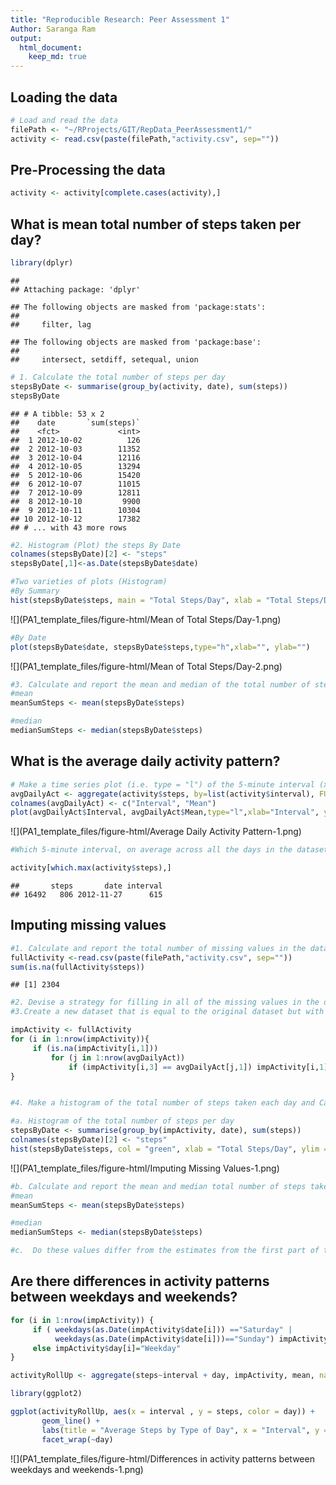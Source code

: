 ```yaml
---
title: "Reproducible Research: Peer Assessment 1"
Author: Saranga Ram
output: 
  html_document:
    keep_md: true
---
```



## Loading the data


```r
# Load and read the data
filePath <- "~/RProjects/GIT/RepData_PeerAssessment1/"
activity <- read.csv(paste(filePath,"activity.csv", sep="")) 
```

## Pre-Processing the data


```r
activity <- activity[complete.cases(activity),]
```

## What is mean total number of steps taken per day?


```r
library(dplyr)
```

```
## 
## Attaching package: 'dplyr'
```

```
## The following objects are masked from 'package:stats':
## 
##     filter, lag
```

```
## The following objects are masked from 'package:base':
## 
##     intersect, setdiff, setequal, union
```

```r
# 1. Calculate the total number of steps per day
stepsByDate <- summarise(group_by(activity, date), sum(steps))
stepsByDate
```

```
## # A tibble: 53 x 2
##    date       `sum(steps)`
##    <fct>             <int>
##  1 2012-10-02          126
##  2 2012-10-03        11352
##  3 2012-10-04        12116
##  4 2012-10-05        13294
##  5 2012-10-06        15420
##  6 2012-10-07        11015
##  7 2012-10-09        12811
##  8 2012-10-10         9900
##  9 2012-10-11        10304
## 10 2012-10-12        17382
## # ... with 43 more rows
```

```r
#2. Histogram (Plot) the steps By Date
colnames(stepsByDate)[2] <- "steps"
stepsByDate[,1]<-as.Date(stepsByDate$date)

#Two varieties of plots (Histogram)
#By Summary
hist(stepsByDate$steps, main = "Total Steps/Day", xlab = "Total Steps/Day", col = "green", ylim = c(0,20), breaks = seq(0,25000, by=2500))
```

![](PA1_template_files/figure-html/Mean of Total Steps/Day-1.png)<!-- -->

```r
#By Date
plot(stepsByDate$date, stepsByDate$steps,type="h",xlab="", ylab="")
```

![](PA1_template_files/figure-html/Mean of Total Steps/Day-2.png)<!-- -->

```r
#3. Calculate and report the mean and median of the total number of steps taken per day
#mean
meanSumSteps <- mean(stepsByDate$steps)

#median
medianSumSteps <- median(stepsByDate$steps)
```

## What is the average daily activity pattern?


```r
# Make a time series plot (i.e. type = "l") of the 5-minute interval (x-axis) and the average number of steps taken, averaged across all days (y-axis)
avgDailyAct <- aggregate(activity$steps, by=list(activity$interval), FUN=mean, na.rm=TRUE)
colnames(avgDailyAct) <- c("Interval", "Mean")
plot(avgDailyAct$Interval, avgDailyAct$Mean,type="l",xlab="Interval", ylab="Steps", main = "Average Daily Activity Pattern", lwd=2)
```

![](PA1_template_files/figure-html/Average Daily Activity Pattern-1.png)<!-- -->

```r
#Which 5-minute interval, on average across all the days in the dataset, contains the maximum number of steps?

activity[which.max(activity$steps),]
```

```
##       steps       date interval
## 16492   806 2012-11-27      615
```

## Imputing missing values

```r
#1. Calculate and report the total number of missing values in the dataset (i.e. the total number of rows with NAs)
fullActivity <-read.csv(paste(filePath,"activity.csv", sep=""))
sum(is.na(fullActivity$steps))
```

```
## [1] 2304
```

```r
#2. Devise a strategy for filling in all of the missing values in the dataset. The strategy does not need to be sophisticated. For example, you could use the mean/median for that day, or the mean for that 5-minute interval, etc.
#3.Create a new dataset that is equal to the original dataset but with the missing data filled in.

impActivity <- fullActivity
for (i in 1:nrow(impActivity)){
     if (is.na(impActivity[i,1]))
         for (j in 1:nrow(avgDailyAct))
             if (impActivity[i,3] == avgDailyAct[j,1]) impActivity[i,1] = avgDailyAct[j,2]
}


#4. Make a histogram of the total number of steps taken each day and Calculate and report the mean and median total number of steps taken per day. Do these values differ from the estimates from the first part of the assignment? What is the impact of imputing missing data on the estimates of the total daily number of steps?

#a. Histogram of the total number of steps per day
stepsByDate <- summarise(group_by(impActivity, date), sum(steps))
colnames(stepsByDate)[2] <- "steps"
hist(stepsByDate$steps, col = "green", xlab = "Total Steps/Day", ylim = c(0,30), main = "Total number of Steps/Day", breaks = seq(0,25000,by=2500))
```

![](PA1_template_files/figure-html/Imputing Missing Values-1.png)<!-- -->

```r
#b. Calculate and report the mean and median total number of steps taken per day 
#mean
meanSumSteps <- mean(stepsByDate$steps)

#median
medianSumSteps <- median(stepsByDate$steps)

#c.  Do these values differ from the estimates from the first part of the assignment?
```

## Are there differences in activity patterns between weekdays and weekends?

```r
for (i in 1:nrow(impActivity)) {
     if ( weekdays(as.Date(impActivity$date[i])) =="Saturday" | 
          weekdays(as.Date(impActivity$date[i]))=="Sunday") impActivity$day[i]="Weekend"
     else impActivity$day[i]="Weekday"
}

activityRollUp <- aggregate(steps~interval + day, impActivity, mean, na.rm = TRUE)

library(ggplot2)

ggplot(activityRollUp, aes(x = interval , y = steps, color = day)) +
       geom_line() +
       labs(title = "Average Steps by Type of Day", x = "Interval", y = "Average Steps") +
       facet_wrap(~day)
```

![](PA1_template_files/figure-html/Differences in activity patterns between weekdays and weekends-1.png)<!-- -->

